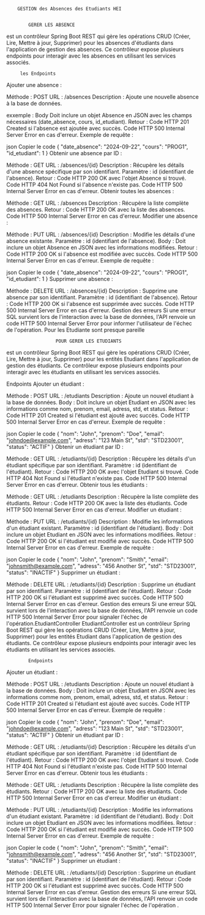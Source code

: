         GESTION des Absences des Etudiants HEI


            GERER LES ABSENCE 
est un contrôleur Spring Boot REST qui gère les opérations CRUD (Créer, Lire, Mettre à jour, Supprimer)
pour les absences d'étudiants dans l'application de gestion des absences. 
Ce contrôleur expose plusieurs endpoints pour interagir avec les absences en utilisant les services associés.

         les Endpoints
Ajouter une absence :

Méthode : POST
URL : /absences
Description : Ajoute une nouvelle absence à la base de données.

 exxemple :
 Body
Doit inclure un objet Absence en JSON avec les champs nécessaires (date_absence, cours, id_etudiant).
Retour :
Code HTTP 201 Created si l'absence est ajoutée avec succès.
Code HTTP 500 Internal Server Error en cas d'erreur.
Exemple de requête :

json
Copier le code
{
  "date_absence": "2024-09-22",
  "cours": "PROG1",
  "id_etudiant": 1
}
Obtenir une absence par ID :

Méthode : GET
URL : /absences/{id}
Description : Récupère les détails d'une absence spécifique par son identifiant.
Paramètre : id (identifiant de l'absence).
Retour :
Code HTTP 200 OK avec l'objet Absence si trouvé.
Code HTTP 404 Not Found si l'absence n'existe pas.
Code HTTP 500 Internal Server Error en cas d'erreur.
Obtenir toutes les absences :

Méthode : GET
URL : /absences
Description : Récupère la liste complète des absences.
Retour :
Code HTTP 200 OK avec la liste des absences.
Code HTTP 500 Internal Server Error en cas d'erreur.
Modifier une absence :

Méthode : PUT
URL : /absences/{id}
Description : Modifie les détails d'une absence existante.
Paramètre : id (identifiant de l'absence).
Body :
Doit inclure un objet Absence en JSON avec les informations modifiées.
Retour :
Code HTTP 200 OK si l'absence est modifiée avec succès.
Code HTTP 500 Internal Server Error en cas d'erreur.
Exemple de requête :

json
Copier le code
{
  "date_absence": "2024-09-22",
  "cours": "PROG1",
  "id_etudiant": 1
}
Supprimer une absence :

Méthode : DELETE
URL : /absences/{id}
Description : Supprime une absence par son identifiant.
Paramètre : id (identifiant de l'absence).
Retour :
Code HTTP 200 OK si l'absence est supprimée avec succès.
Code HTTP 500 Internal Server Error en cas d'erreur.
Gestion des erreurs
Si une erreur SQL survient lors de l'interaction avec la base de données, 
l'API renvoie un code HTTP 500 Internal Server Error pour informer l'utilisateur de l'échec de l'opération.
 Pour les Etudiante sont presque pareille 

                      POUR GERER LES ETUDIANTS 

 est un contrôleur Spring Boot REST qui gère les opérations CRUD 
(Créer, Lire, Mettre à jour, Supprimer) pour les entités Etudiant dans l'application de gestion des étudiants. 
Ce contrôleur expose plusieurs endpoints pour interagir avec les étudiants en utilisant les services associés.

Endpoints
Ajouter un étudiant :

Méthode : POST
URL : /etudiants
Description : Ajoute un nouvel étudiant à la base de données.
Body :
Doit inclure un objet Etudiant en JSON avec les informations comme nom, prenom, email, adress, std, et status.
Retour :
Code HTTP 201 Created si l'étudiant est ajouté avec succès.
Code HTTP 500 Internal Server Error en cas d'erreur.
Exemple de requête :

json
Copier le code
{
  "nom": "John",
  "prenom": "Doe",
  "email": "johndoe@example.com",
  "adress": "123 Main St",
  "std": "STD23001",
  "status": "ACTIF"
}
Obtenir un étudiant par ID :

Méthode : GET
URL : /etudiants/{id}
Description : Récupère les détails d'un étudiant spécifique par son identifiant.
Paramètre : id (identifiant de l'étudiant).
Retour :
Code HTTP 200 OK avec l'objet Etudiant si trouvé.
Code HTTP 404 Not Found si l'étudiant n'existe pas.
Code HTTP 500 Internal Server Error en cas d'erreur.
Obtenir tous les étudiants :

Méthode : GET
URL : /etudiants
Description : Récupère la liste complète des étudiants.
Retour :
Code HTTP 200 OK avec la liste des étudiants.
Code HTTP 500 Internal Server Error en cas d'erreur.
Modifier un étudiant :

Méthode : PUT
URL : /etudiants/{id}
Description : Modifie les informations d'un étudiant existant.
Paramètre : id (identifiant de l'étudiant).
Body :
Doit inclure un objet Etudiant en JSON avec les informations modifiées.
Retour :
Code HTTP 200 OK si l'étudiant est modifié avec succès.
Code HTTP 500 Internal Server Error en cas d'erreur.
Exemple de requête :

json
Copier le code
{
  "nom": "John",
  "prenom": "Smith",
  "email": "johnsmith@example.com",
  "adress": "456 Another St",
  "std": "STD23001",
  "status": "INACTIF"
}
Supprimer un étudiant :

Méthode : DELETE
URL : /etudiants/{id}
Description : Supprime un étudiant par son identifiant.
Paramètre : id (identifiant de l'étudiant).
Retour :
Code HTTP 200 OK si l'étudiant est supprimé avec succès.
Code HTTP 500 Internal Server Error en cas d'erreur.
Gestion des erreurs
Si une erreur SQL survient lors de l'interaction avec la base de données, l'API renvoie un code HTTP 500 Internal Server Error pour signaler l'échec de l'opération.EtudiantController
EtudiantController est un contrôleur Spring Boot REST qui gère les opérations CRUD (Créer, Lire, Mettre à jour, Supprimer) pour les entités Etudiant dans l'application de gestion des étudiants. Ce contrôleur expose plusieurs endpoints pour interagir avec les étudiants en utilisant les services associés.

            Endpoints
Ajouter un étudiant :

Méthode : POST
URL : /etudiants
Description : Ajoute un nouvel étudiant à la base de données.
Body :
Doit inclure un objet Etudiant en JSON avec les informations comme nom, prenom, email, adress, std, et status.
Retour :
Code HTTP 201 Created si l'étudiant est ajouté avec succès.
Code HTTP 500 Internal Server Error en cas d'erreur.
Exemple de requête :

json
Copier le code
{
  "nom": "John",
  "prenom": "Doe",
  "email": "johndoe@example.com",
  "adress": "123 Main St",
  "std": "STD23001",
  "status": "ACTIF"
}
Obtenir un étudiant par ID :

Méthode : GET
URL : /etudiants/{id}
Description : Récupère les détails d'un étudiant spécifique par son identifiant.
Paramètre : id (identifiant de l'étudiant).
Retour :
Code HTTP 200 OK avec l'objet Etudiant si trouvé.
Code HTTP 404 Not Found si l'étudiant n'existe pas.
Code HTTP 500 Internal Server Error en cas d'erreur.
Obtenir tous les étudiants :

Méthode : GET
URL : /etudiants
Description : Récupère la liste complète des étudiants.
Retour :
Code HTTP 200 OK avec la liste des étudiants.
Code HTTP 500 Internal Server Error en cas d'erreur.
Modifier un étudiant :

Méthode : PUT
URL : /etudiants/{id}
Description : Modifie les informations d'un étudiant existant.
Paramètre : id (identifiant de l'étudiant).
Body :
Doit inclure un objet Etudiant en JSON avec les informations modifiées.
Retour :
Code HTTP 200 OK si l'étudiant est modifié avec succès.
Code HTTP 500 Internal Server Error en cas d'erreur.
Exemple de requête :

json
Copier le code
{
  "nom": "John",
  "prenom": "Smith",
  "email": "johnsmith@example.com",
  "adress": "456 Another St",
  "std": "STD23001",
  "status": "INACTIF"
}
Supprimer un étudiant :

Méthode : DELETE
URL : /etudiants/{id}
Description : Supprime un étudiant par son identifiant.
Paramètre : id (identifiant de l'étudiant).
Retour :
Code HTTP 200 OK si l'étudiant est supprimé avec succès.
Code HTTP 500 Internal Server Error en cas d'erreur.
Gestion des erreurs
Si une erreur SQL survient lors de l'interaction avec la base de données, 
l'API renvoie un code HTTP 500 Internal Server Error pour signaler l'échec de l'opération .
